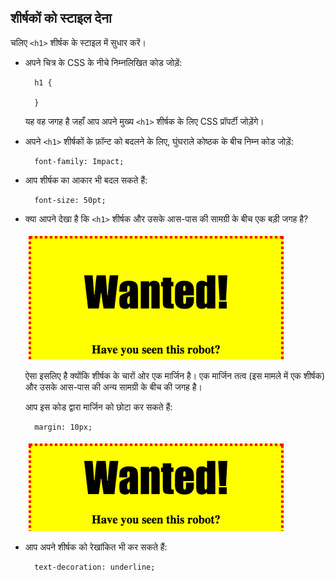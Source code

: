 ## शीर्षकों को स्टाइल देना

चलिए `<h1>` शीर्षक के स्टाइल में सुधार करें।

+ अपने चित्र के CSS के नीचे निम्नलिखित कोड जोड़ें:
    
        h1 {
        
        }
        
    
    यह वह जगह है जहाँ आप अपने मुख्य `<h1>` शीर्षक के लिए CSS प्रॉपर्टी जोड़ेंगे।

+ अपने `<h1>` शीर्षकों के फ़ॉन्ट को बदलने के लिए, घुंघराले कोष्ठक के बीच निम्न कोड जोड़ें:
    
        font-family: Impact;
        

+ आप शीर्षक का आकार भी बदल सकते हैं:
    
        font-size: 50pt;
        

+ क्या आपने देखा है कि `<h1>` शीर्षक और उसके आस-पास की सामग्री के बीच एक बड़ी जगह है?
    
    ![स्क्रीनशॉट](images/wanted-h1-margin.png)
    
    ऐसा इसलिए है क्योंकि शीर्षक के चारों ओर एक मार्जिन है। एक मार्जिन तत्व (इस मामले में एक शीर्षक) और उसके आस-पास की अन्य सामग्री के बीच की जगह है।
    
    आप इस कोड द्वारा मार्जिन को छोटा कर सकते हैं:
    
        margin: 10px;
        
    
    ![स्क्रीनशॉट](images/wanted-h1-margin-small.png)

+ आप अपने शीर्षक को रेखांकित भी कर सकते हैं:
    
        text-decoration: underline;